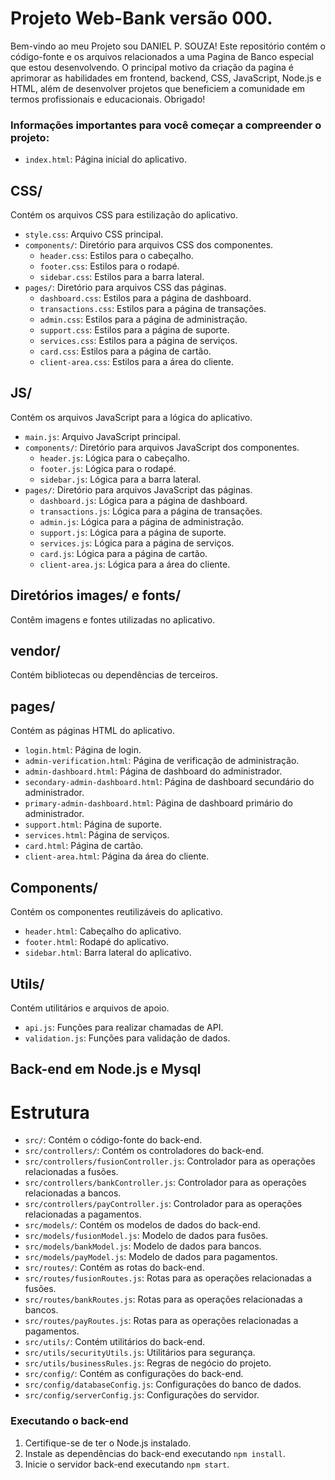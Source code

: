 # Projeto Web-Bank versão 000. ﻿

Bem-vindo ao meu  Projeto sou DANIEL P. SOUZA! Este repositório contém o código-fonte e os arquivos relacionados a uma Pagina de Banco especial que estou desenvolvendo. O principal motivo da criação da pagina é aprimorar as habilidades em frontend, backend, CSS, JavaScript, Node.js e HTML, além de desenvolver projetos que beneficiem a comunidade em termos profissionais e educacionais. Obrigado!
 ###  Informações importantes para você começar a compreender o projeto:
 
- `index.html`: Página inicial do aplicativo.

## CSS/

Contém os arquivos CSS para estilização do aplicativo.

- `style.css`: Arquivo CSS principal.
- `components/`: Diretório para arquivos CSS dos componentes.
  - `header.css`: Estilos para o cabeçalho.
  - `footer.css`: Estilos para o rodapé.
  - `sidebar.css`: Estilos para a barra lateral.
- `pages/`: Diretório para arquivos CSS das páginas.
  - `dashboard.css`: Estilos para a página de dashboard.
  - `transactions.css`: Estilos para a página de transações.
  - `admin.css`: Estilos para a página de administração.
  - `support.css`: Estilos para a página de suporte.
  - `services.css`: Estilos para a página de serviços.
  - `card.css`: Estilos para a página de cartão.
  - `client-area.css`: Estilos para a área do cliente.

## JS/

Contém os arquivos JavaScript para a lógica do aplicativo.

- `main.js`: Arquivo JavaScript principal.
- `components/`: Diretório para arquivos JavaScript dos componentes.
  - `header.js`: Lógica para o cabeçalho.
  - `footer.js`: Lógica para o rodapé.
  - `sidebar.js`: Lógica para a barra lateral.
- `pages/`: Diretório para arquivos JavaScript das páginas.
  - `dashboard.js`: Lógica para a página de dashboard.
  - `transactions.js`: Lógica para a página de transações.
  - `admin.js`: Lógica para a página de administração.
  - `support.js`: Lógica para a página de suporte.
  - `services.js`: Lógica para a página de serviços.
  - `card.js`: Lógica para a página de cartão.
  - `client-area.js`: Lógica para a área do cliente.

## Diretórios images/ e fonts/

Contêm imagens e fontes utilizadas no aplicativo.

## vendor/

Contém bibliotecas ou dependências de terceiros.

## pages/

Contém as páginas HTML do aplicativo.

- `login.html`: Página de login.
- `admin-verification.html`: Página de verificação de administração.
- `admin-dashboard.html`: Página de dashboard do administrador.
- `secondary-admin-dashboard.html`: Página de dashboard secundário do administrador.
- `primary-admin-dashboard.html`: Página de dashboard primário do administrador.
- `support.html`: Página de suporte.
- `services.html`: Página de serviços.
- `card.html`: Página de cartão.
- `client-area.html`: Página da área do cliente.

  


## Components/

Contém os componentes reutilizáveis do aplicativo.

- `header.html`: Cabeçalho do aplicativo.
- `footer.html`: Rodapé do aplicativo.
- `sidebar.html`: Barra lateral do aplicativo.

## Utils/

Contém utilitários e arquivos de apoio.

- `api.js`: Funções para realizar chamadas de API.
- `validation.js`: Funções para validação de dados.

  
## Back-end em Node.js e Mysql

# Estrutura 

- `src/`: Contém o código-fonte do back-end.
- `src/controllers/`: Contém os controladores do back-end.
- `src/controllers/fusionController.js`: Controlador para as operações relacionadas a fusões.
- `src/controllers/bankController.js`: Controlador para as operações relacionadas a bancos.
- `src/controllers/payController.js`: Controlador para as operações relacionadas a pagamentos.
- `src/models/`: Contém os modelos de dados do back-end.
- `src/models/fusionModel.js`: Modelo de dados para fusões.
- `src/models/bankModel.js`: Modelo de dados para bancos.
- `src/models/payModel.js`: Modelo de dados para pagamentos.
- `src/routes/`: Contém as rotas do back-end.
- `src/routes/fusionRoutes.js`: Rotas para as operações relacionadas a fusões.
- `src/routes/bankRoutes.js`: Rotas para as operações relacionadas a bancos.
- `src/routes/payRoutes.js`: Rotas para as operações relacionadas a pagamentos.
- `src/utils/`: Contém utilitários do back-end.
- `src/utils/securityUtils.js`: Utilitários para segurança.
- `src/utils/businessRules.js`: Regras de negócio do projeto.
- `src/config/`: Contém as configurações do back-end.
- `src/config/databaseConfig.js`: Configurações do banco de dados.
- `src/config/serverConfig.js`: Configurações do servidor.

### Executando o back-end

1. Certifique-se de ter o Node.js instalado.
2. Instale as dependências do back-end executando `npm install`.
3. Inicie o servidor back-end executando `npm start`.


